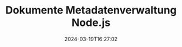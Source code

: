 ---
############################# Static ############################
layout: "product"
date: 2024-03-19T16:27:02
draft: false

product: "Metadata"
product_tag: "metadata"
platform: "Node.js via Java"
platform_tag: "nodejs-java"

############################# Head ############################
head_title: "Node.js-Bibliothek zum Bearbeiten von Dateimetadaten"
head_description: "Verbessern Sie Node.js-Anwendungen durch Analysieren, Vergleichen, Bearbeiten, Entfernen und Exportieren von Metadaten gängiger Dateiformate wie PDF, Word, Excel usw."

############################# Header ############################
title: "Dokumente Metadatenverwaltung Node.js"
description: "Verwalten Sie Metadaten in gängigen Dokument- und Bildformaten mit Node.js."
button:
    enable: true

############################# SubMenu ############################
submenu:
    enable: true
    
    left:
        img_alt: "GroupDocs.Metadata for .NET"
        image: "/border/groupdocs-metadata-nodejs-java.svg"
        product: "GroupDocs.Metadata"
        platform: ".NET"
        
    middle:
        button:
            # button loop
            - link: "#overview"
              text: "Überblick"

            # button loop
            - link: "#features"
              text: "Merkmale"

            # button loop
            - link: "#support"
              text: "Unterstützung"

            # button loop
            - link: "https://products.groupdocs.app/metadata"
              text: "Live-Demo"

            # button loop
            - link: "https://purchase.groupdocs.com/pricing/metadata/java"
              text: "Preisgestaltung"

    right:
        link_download: "https://downloads.groupdocs.com/metadata"
        link_learn: "https://docs.groupdocs.com/metadata/java/"
        link_buy: "https://purchase.groupdocs.com"

############################# Overview ############################
overview:
    enable: true
    content: |
      GroupDocs.Metadata für Node.js ist eine erweiterte Bibliothek, die Ihnen die Verwaltung von Metadaten in verschiedenen Dateiformaten ermöglicht. Integrieren Sie Funktionen zum Anzeigen, Bearbeiten, Löschen, Suchen, Vergleichen, Ersetzen und Exportieren von Metadaten in Ihre Node.js-Anwendungen. Zu den unterstützten Formaten gehören beliebte Geschäftsdokumente wie PDF, Microsoft Office (Word, Excel, PowerPoint), Outlook-E-Mails, Project, Visio-Diagramme, OneNote, Bilder (einschließlich PSD, CAD), Audio, Video, OpenType-Schriftarten und Metadateien.  

      Diese Bibliothek bietet umfassende Funktionen wie Metadatensuche, Ersatz, Eigenschaftsvergleich und Informationsextraktion. Sie können abgerufene Metadaten in die Formate Excel, CSV oder DataSet exportieren. Es unterstützt häufig verwendete Metadatenstandards wie integrierte, XMP, EXIF ​​und benutzerdefinierte Eigenschaften in unterstützten Dokumentformaten.

      GroupDocs.Metadata für Node.js ist mit allen Node.js-Versionen kompatibel und läuft nahtlos auf gängigen Betriebssystemen (Windows, Linux, macOS), die die Node.js-Laufzeitumgebung unterstützen.
    tabs:
      enable: true
      
      ## TAB ONE ##
      tab_one:
        description: |
          Node.js-Metadatenverwaltungsfunktionen:
      
        left:
          enable: true
          icon: "fas fa-file-image"
          title: "Arbeiten mit Bildern"
          content: |
            * XMP-Metadaten
            * EXIF-Metadaten
            * IPTC-IIM-Metadaten
            * PSD-Metadaten
            * CAD-Metadaten
            * Analysieren Sie zusätzliche IFD-Tags
        
        right:
          enable: true
          icon: "fab fa-html5"
          title: "Arbeiten mit Audio und Video"
          content: |
            * Erkennung des MP3-Formats zur Laufzeit
            * Lesen Sie den Songtext3-Tag
            * Lesen Sie MPEG-Audioinformationen
            * Lesen Sie die AVI-Header-Informationen
            * Lesen Sie Matroska-Untertitel
            * Exportieren Sie Daten nach Excel oder CSV
      
      ## TAB TWO ##
      tab_two:
        description: |
          GroupDocs.Metadata für Node.js Unterstützte Formate: [Dokumentdateiformate](https://docs.groupdocs.com/metadata/java/supported-document-formats/):

        left:
          enable: true
          table:
            # table loop
            - title: "Microsoft Office"
              content: |
                * **Word:** DOC, DOCX, DOCM, DOT, DOTX, DOTM, RTF, TXT
                * **Excel:** XLS, XLSX, XLSM, XLSB, XLTM, XLT, XLTM, XLTX, XLAM, SXC, SpreadsheetML
                * **PowerPoint:** PPT, PPTX, PPS, PPSX, PPSM, POT, POTM, POTX, PPTM
                * **Visio:** VSD, VDX, VSS, VSSX, VSX, VST, VSTX, VTX, VSDX, VDW, VSTM, VSSM, VSDM
                * **Project:** MPP
                * **Outlook:** MSG, EML, EMLX, PST, OST
                * **OneNote:** ONE

        right:
          enable: true
          table:
            # table loop
            - title: "Andere Formate"
              content: |
                * **OpenDocument**: ODT, ODS
                * **Portable**: PDF
                * **Photoshop**: PSD
                * **AutoCAD**: DWG, DXF
                * **Audio**:  MP3, WAV
                * **Video**: AVI, MOV, QT, FLV
                * **Metafiles**: EMF, WMF
                * **vCard**: VCF, VCR
                * **Bilder**: JPG, JPEG, JPE, JP2, PNG, GIF, TIFF, WebP, BMP, DJVU, DJV, DICOM
                * **Matroska Media Container**: MKV, MKA, MK3D, WEBM
                * **OpenType-Schriftarten**: OTF, OTC, TTF, TTC
                * **Andere**: EPUB, ZIP, TORRENT, ASF

      ## TAB THREE ##
      tab_three:
        description: |
          GroupDocs.Metadata für von Node.js unterstützte Betriebssysteme, Frameworks und Paketmanager:
        
        left:
          enable: true
          table:
            # table loop
            - icon: "fab fa-windows"
              title: "Betriebssysteme"
              content: |
                * Microsoft Windows-Desktop
                * Microsoft Windows Server
                * Linux
                * Mac OS

            # table loop
            - icon: "fas fa-code"
              title: "Unterstützte Frameworks"
              content: |
                * Node.js 16+ und J2SE 8.0 (1.8)+
        right:
          enable: true
          table:
            # table loop
            - icon: "fas fa-box"
              title: "Entwicklungsumgebungen"
              content: |
                * Atom
                * Visual Studio-Code
                * Jeder andere Texteditor
            # table loop
            - icon: "fas fa-tools"
              title: "Build-Automatisierungstool"
              content: |
                * NPM

############################# Features ############################
features:
    enable: true
    title: "GroupDocs.Metadata für Node.js-Funktionen"

    feature:
      # feature loop
      - icon: "fas fa-copy"
        content: "Nutzen Sie umfangreiche Funktionen zur Bearbeitung integrierter und benutzerdefinierter Metadaten"
       
      # feature loop
      - icon: "fas fa-eye"
        content: "Erhalten Sie Zugriff auf versteckte Daten, die in PDF, MS Word, Excel, PowerPoint usw. eingebettet sind, und löschen Sie diese."

      # feature loop
      - icon: "fas fa-bolt"
        content: "Erkennen Sie den Dateityp zur Laufzeit dynamisch mit Node.js."
      
      # feature loop
      - icon: "fas fa-file-powerpoint"
        content: "Identifizieren und entfernen Sie digitale Signaturen in PDFs und Office-Dokumenten."

      # feature loop
      - icon: "fas fa-code"
        content: "Erkennen Sie den Kennwortschutz, der auf PDF- und MS Word-, Excel- und PowerPoint-Dokumente angewendet wird."

      # feature loop
      - icon: "fas fa-cloud"
        content: "Rufen Sie Miniaturansichten und Bildvorschauen für unterstützte Dateiformate und Matroska-Multimedia-Container-Unterstützung ab"

      # feature loop
      - icon: "fas fa-remove-format"
        content: "Extrahieren Sie Textmetadaten mit Node.js direkt aus PNG-Bilddateien"

      # feature loop
      - icon: "fas fa-comment-slash"
        content: "Zählen Sie alle Metadatentypen auf und steuern Sie Metadaten von OpenType-Schriftartendateien"

      # feature loop
      - icon: "fas fa-location-arrow"
        content: "Analysieren Sie bestimmte Metadateneigenschaften mithilfe definierter Schlüssel für jedes unterstützte Format"

      # feature loop
      - icon: "fas fa-border-all"
        content: "Bearbeiten Sie Metadaten und Anhänge in E-Mail-Nachrichten"

      # feature loop
      - icon: "fas fa-wrench"
        content: "Greifen Sie auf Matroska-Untertitel und Metadaten in Audio- und Videodateien zu"

      # feature loop
      - icon: "fas fa-columns"
        content: "Generieren Sie Bildvorschauen für MSG-, CAD-, EML- oder EPUB-Dateien"

      # feature loop
      - icon: "fas fa-file-word"
        content: "Vergleichen und analysieren Sie alle Änderungen an Metadaten in unterstützten Dateiformaten"

      # feature loop
      - icon: "fas fa-envelope"
        content: "Sammeln Sie Dokumentmetadateneigenschaften wie EXIF ​​oder XMP"

      # feature loop
      - icon: "fas fa-print"
        content: "Bearbeiten Sie Metadaten in PDF, Word, Excel, PowerPoint und anderen Formaten"

      # feature loop
      - icon: "fas fa-file-archive"
        content: "Speichern Sie Metadaten aus unterstützten Dateien in der Excel-, CSV- oder DataSet-Ausgabe"

      # feature loop
      - icon: "fas fa-lock"
        content: "Verwenden Sie die Such-API, um XMP- und EXIF-Metadateneigenschaften hinzuzufügen oder zu aktualisieren"

      # feature loop
      - icon: "fas fa-file-code"
        content: "Kontrollieren Sie Metadaten in Bildern, einschließlich Informationen zum Fotostandort"

      # feature loop
      - icon: "fas fa-fill-drip"
        content: "Löschen Sie Geschäftsberichte und Dokumente von allen Metadaten und Kommentaren"
        
      # feature loop
      - icon: "fas fa-file-excel"
        content: "Erhalten Sie Metadaten aus Microsoft Excel-Tabellen ab Excel 95"

      # feature loop
      - icon: "fas fa-heading"
        content: "Machen Sie Ihre PDF-, Excel- und Bildformate weniger speicherintensiv"

      # feature loop
      - icon: "fas fa-project-diagram"
        content: "Korrekter Inhalt der EXIF-Metadaten in WEBP, PNG oder PSD"

      # feature loop
      - icon: "fas fa-cube"
        content: "Erhalten Sie XMP-Metadatenknoten aus MOV-, MP3- und WEBP-Dateien"

      # feature loop
      - icon: "fab fa-uncharted"
        content: "Bearbeiten Sie IPTC-Metadatenpakete in TIFF-Bildern"

      # feature loop
      - icon: "fas fa-project-diagram"
        content: "EXIF-Daten in JPEG2000-Bildern hinzufügen, aktualisieren oder entfernen"

      # feature loop
      - icon: "fas fa-cube"
        content: "Steuern Sie EXIF-Tags und XMP-Metadaten für HEIC/HEIF-Bilder"

      # feature loop
      - icon: "fas fa-lock"
        content: "Verstecken Sie alle Metadaten in verschlüsselten Microsoft Project-Dateien"
        
    more_feature:
      # more_feature_loop
      - title: "Effiziente Metadatenmanipulation in Node.js"
        content: |
          GroupDocs.Metadata bietet eine umfassende Node.js-Bibliothek für die optimierte Verwaltung von Metadaten in verschiedenen Dateiformaten. Das Abrufen, Bearbeiten und Extrahieren von Metadateneigenschaften wird mit der Node.js-API zum Kinderspiel. Hier ist ein Beispiel, das zeigt, wie man mit Node.js Metadaten aus einer MP3-Datei erhält: (Codebeispiel, das die JavaScript-Syntax zeigt):
          ```cs
          const metadata = new groupdocs.metadata.Metadata("input.xlsx");

            if (metadata.getFileFormat() != groupdocs.metadata.FileFormat.Unknown) {
                var info = metadata.getDocumentInfo();
                console.log(`File format: ${info.getFileType().getFileFormat()}`);
                console.log(`MIME Type: ${info.getFileType().getMimeType()}`);
            }

          ```      
      # more_feature_loop
      - title: "Vereinfachte Datenextraktion mit Node.js"
        content: "Mit der GroupDocs.Metadata for Node.js-Bibliothek können Sie mühelos bestimmte versteckte Metadaten abrufen. Dies vereinfacht den Zugriff auf Metadaten und die Verarbeitung von PDF-, Microsoft Word-, Excel- und PowerPoint-Dokumenten in Ihren Node.js-Anwendungen. Kontrollieren Sie den Inhalt von Kommentaren, ausgeblendeten Seiten, Formularfeldern, Anmerkungen usw."

############################# Support ############################
support:
    enable: true

############################# Solutions ############################
solutions:
    enable: true
    title: "GroupDocs.Metadata bietet Datenverarbeitungs-APIs für andere gängige Entwicklungsumgebungen"

    solution:
        # solution loop
        - img_alt: "GroupDocs.Metadata for .NET"
          image: "/border/groupdocs-metadata-net.svg"
          product: "GroupDocs.Metadata"
          platform: ".NET"
          link: "/metadata/net/"

        # solution loop
        - img_alt: "GroupDocs.Metadata for Java"
          image: "/border/groupdocs-metadata-java.svg"
          product: "GroupDocs.Metadata"
          platform: "Java"
          link: "/metadata/java/"

############################# Back to top ###############################
back_to_top:
  enable: true
---